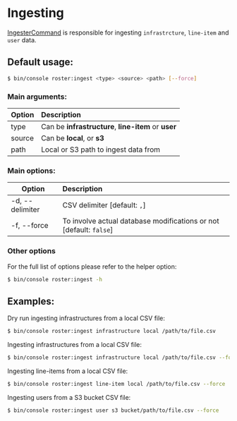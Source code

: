 # Ingesting

[IngesterCommand](../../src/Command/Ingester/IngesterCommand.php) is responsible for ingesting `infrastrcture`, `line-item` and `user` data.

## Default usage:
```bash
$ bin/console roster:ingest <type> <source> <path> [--force]
```

### Main arguments:

| Option | Description |
| ------------- |:-------------|
| type | Can be **infrastructure**, **line-item** or **user** |
| source | Can be **local**, or **s3** |
| path      |  Local or S3 path to ingest data from |

### Main options:

| Option | Description |
| ------------- |:-------------|
| -d, --delimiter | CSV delimiter [default: `,`] |
| -f, --force      |  To involve actual database modifications or not [default: `false`] |

### Other options
For the full list of options please refer to the helper option:
```bash
$ bin/console roster:ingest -h
```

## Examples:

Dry run ingesting infrastructures from a local CSV file:
```bash
$ bin/console roster:ingest infrastructure local /path/to/file.csv
```

Ingesting infrastructures from a local CSV file:
```bash
$ bin/console roster:ingest infrastructure local /path/to/file.csv --force
```

Ingesting line-items from a local CSV file:
```bash
$ bin/console roster:ingest line-item local /path/to/file.csv --force
```

Ingesting users from a S3 bucket CSV file:
```bash
$ bin/console roster:ingest user s3 bucket/path/to/file.csv --force
```